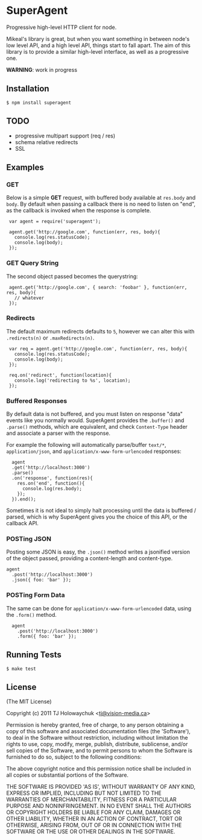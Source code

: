 
# SuperAgent

  Progressive high-level HTTP client for node.

  Mikeal's library is great, but when you want something in between node's low level API, and a high level API, things start to fall apart. The aim of this library is to provide a similar high-level interface, as well as a progressive one.

  __WARNING__: work in progress

## Installation

    $ npm install superagent

## TODO

  - progressive multipart support (req / res)
  - schema relative redirects
  - SSL

## Examples

### GET

 Below is a simple __GET__ request, with buffered body available at `res.body` and `body`. By default when passing a callback there is no need to listen on "end", as the callback is invoked when the response is complete.
 
     var agent = require('superagent');
    
     agent.get('http://google.com', function(err, res, body){
       console.log(res.statusCode);
       console.log(body);
     });

### GET Query String

 The second object passed becomes the querystring:
 
     agent.get('http://google.com', { search: 'foobar' }, function(err, res, body){
       // whatever
     });

### Redirects

 The default maximum redirects defaults to `5`, however we can alter this with `.redirects(n)` or `.maxRedirects(n)`. 

     var req = agent.get('http://google.com', function(err, res, body){
       console.log(res.statusCode);
       console.log(body);
     });

     req.on('redirect', function(location){
       console.log('redirecting to %s', location);
     });

### Buffered Responses

 By default data is not buffered, and you must listen on response "data" events like you normally would. SuperAgent provides the `.buffer()` and `.parse()` methods, which are equivalent, and check `Content-Type` header and associate a parser with the response.

 For example the following will automatically parse/buffer `text/*`, `application/json`, and `application/x-www-form-urlencoded` responses:
 
      agent
      .get('http://localhost:3000')
      .parse()
      .on('response', function(res){
        res.on('end', function(){
          console.log(res.body);
        });
      }).end();

 Sometimes it is not ideal to simply halt processing until the data is buffered / parsed, which is why SuperAgent gives you the choice of this API, or the callback API.

### POSTing JSON

 Posting some JSON is easy, the `.json()` method writes a jsonified version of the object passed, providing a content-length and content-type.

    agent
      .post('http://localhost:3000')
      .json({ foo: 'bar' });

### POSTing Form Data

  The same can be done for `application/x-www-form-urlencoded` data, using the `.form()` method.
  
      agent
        .post('http://localhost:3000')
        .form({ foo: 'bar' });

## Running Tests

    $ make test

## License 

(The MIT License)

Copyright (c) 2011 TJ Holowaychuk &lt;tj@vision-media.ca&gt;

Permission is hereby granted, free of charge, to any person obtaining
a copy of this software and associated documentation files (the
'Software'), to deal in the Software without restriction, including
without limitation the rights to use, copy, modify, merge, publish,
distribute, sublicense, and/or sell copies of the Software, and to
permit persons to whom the Software is furnished to do so, subject to
the following conditions:

The above copyright notice and this permission notice shall be
included in all copies or substantial portions of the Software.

THE SOFTWARE IS PROVIDED 'AS IS', WITHOUT WARRANTY OF ANY KIND,
EXPRESS OR IMPLIED, INCLUDING BUT NOT LIMITED TO THE WARRANTIES OF
MERCHANTABILITY, FITNESS FOR A PARTICULAR PURPOSE AND NONINFRINGEMENT.
IN NO EVENT SHALL THE AUTHORS OR COPYRIGHT HOLDERS BE LIABLE FOR ANY
CLAIM, DAMAGES OR OTHER LIABILITY, WHETHER IN AN ACTION OF CONTRACT,
TORT OR OTHERWISE, ARISING FROM, OUT OF OR IN CONNECTION WITH THE
SOFTWARE OR THE USE OR OTHER DEALINGS IN THE SOFTWARE.